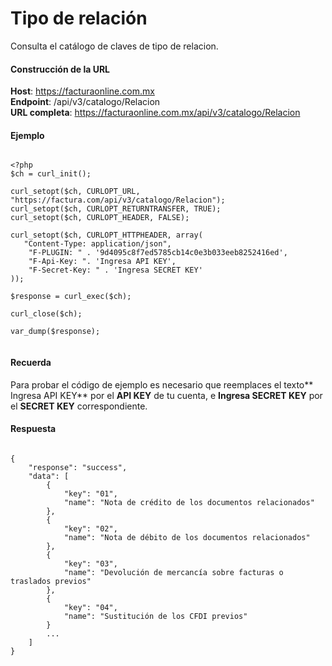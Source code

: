 # Tipo de relación

Consulta el catálogo de claves de tipo de relacion.


#### Construcción de la URL

**Host**: https://facturaonline.com.mx  
**Endpoint**:  /api/v3/catalogo/Relacion  
**URL completa**:  https://facturaonline.com.mx/api/v3/catalogo/Relacion  


#### Ejemplo

```

<?php
$ch = curl_init();

curl_setopt($ch, CURLOPT_URL, "https://factura.com/api/v3/catalogo/Relacion");
curl_setopt($ch, CURLOPT_RETURNTRANSFER, TRUE);
curl_setopt($ch, CURLOPT_HEADER, FALSE);

curl_setopt($ch, CURLOPT_HTTPHEADER, array(
   "Content-Type: application/json",
    "F-PLUGIN: " . '9d4095c8f7ed5785cb14c0e3b033eeb8252416ed',
    "F-Api-Key: ". 'Ingresa API KEY',
    "F-Secret-Key: " . 'Ingresa SECRET KEY'
));

$response = curl_exec($ch);

curl_close($ch);

var_dump($response);


```


#### Recuerda

Para probar el código de ejemplo es necesario que reemplaces el texto** Ingresa API KEY** por el **API KEY** de tu cuenta, e **Ingresa SECRET KEY** por el **SECRET KEY** correspondiente.


#### Respuesta

```

{
    "response": "success",
    "data": [
        {
            "key": "01",
            "name": "Nota de crédito de los documentos relacionados"
        },
        {
            "key": "02",
            "name": "Nota de débito de los documentos relacionados"
        },
        {
            "key": "03",
            "name": "Devolución de mercancía sobre facturas o traslados previos"
        },
        {
            "key": "04",
            "name": "Sustitución de los CFDI previos"
        }
        ...
    ]
}

```
